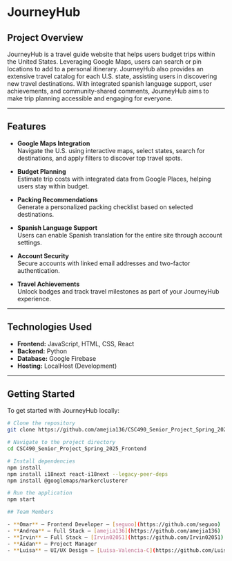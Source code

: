 # JourneyHub

## Project Overview
JourneyHub is a travel guide website that helps users budget trips within the United States. Leveraging Google Maps, users can search or pin locations to add to a personal itinerary. JourneyHub also provides an extensive travel catalog for each U.S. state, assisting users in discovering new travel destinations. With integrated spanish language support, user achievements, and community-shared comments, JourneyHub aims to make trip planning accessible and engaging for everyone.

---

## Features

- **Google Maps Integration**  
  Navigate the U.S. using interactive maps, select states, search for destinations, and apply filters to discover top travel spots.

- **Budget Planning**  
  Estimate trip costs with integrated data from Google Places, helping users stay within budget.

- **Packing Recommendations**  
  Generate a personalized packing checklist based on selected destinations.

- **Spanish Language Support**  
  Users can enable Spanish translation for the entire site through account settings.

- **Account Security**  
  Secure accounts with linked email addresses and two-factor authentication.

- **Travel Achievements**  
  Unlock badges and track travel milestones as part of your JourneyHub experience.

---

## Technologies Used

- **Frontend:** JavaScript, HTML, CSS, React  
- **Backend:** Python  
- **Database:** Google Firebase  
- **Hosting:** LocalHost (Development)

---

## Getting Started

To get started with JourneyHub locally:

```bash
# Clone the repository
git clone https://github.com/amejia136/CSC490_Senior_Project_Spring_2025_Frontend.git

# Navigate to the project directory
cd CSC490_Senior_Project_Spring_2025_Frontend

# Install dependencies
npm install
npm install i18next react-i18next --legacy-peer-deps
npm install @googlemaps/markerclusterer

# Run the application
npm start

## Team Members

- **Omar** – Frontend Developer – [seguoo](https://github.com/seguoo)
- **Andrea** – Full Stack – [amejia136](https://github.com/amejia136)
- **Irvin** – Full Stack – [Irvin02051](https://github.com/Irvin02051)
- **Aidan** – Project Manager
- **Luisa** – UI/UX Design – [Luisa-Valencia-C](https://github.com/Luisa-Valencia-C)
